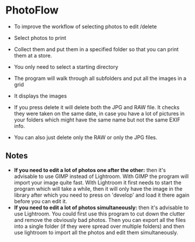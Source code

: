 # PhotoFlow

- To improve the workflow of selecting photos to edit /delete 
- Select photos to print
- Collect them and put them in a specified folder so that you can print them at a store.

- You only need to select a starting directory
- The program will walk through all subfolders and put all the images in a grid
- It displays the images
- If you press delete it will delete both the JPG and RAW file. It checks they were taken on the same date, in case you have a lot of pictures in your folders which might have the same name but not the same EXIF info.
- You can also just delete only the RAW or only the JPG files.



## Notes
- **If you need to edit a lot of photos one after the other:** then it's advisable to use GIMP instead of Lightroom. With GIMP the program will import your image quite fast. With Lightroom it first needs to start the program which will take a while, then it will only have the image in the library after which you need to press on 'develop' and load it there again before you can edit it.
- **If you need to edit a lot of photos simultaneously:** then it's advisable to use Lightroom. You could first use this program to cut down the clutter and remove the obviously bad photos. Then you can export all the files into a single folder (if they were spread over multiple folders) and then use lightroom to import all the photos and edit them simultaneously.
